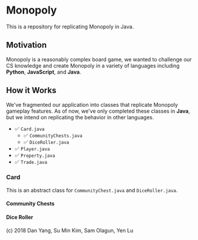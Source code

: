 # Monopoly

This is a repository for replicating Monopoly in Java.

## Motivation

Monopoly is a reasonably complex board game, we wanted to challenge our CS knowledge and create Monopoly in a variety of languages including **Python**, **JavaScript**, and **Java**.

## How it Works

We've fragmented our application into classes that replicate Monopoly gameplay features. As of now, we've only completed these classes in **Java**, but we intend on replicating the behavior in other languages.

- ✅ `Card.java`
  - ✅ `CommunityChests.java`
  - ✅ `DiceRoller.java`
- ✅ `Player.java`
- ✅ `Property.java`
- ✅ `Trade.java`

### Card
This is an abstract class for `CommunityChest.java` and `DiceRoller.java`.

#### Community Chests
  
#### Dice Roller

(c) 2018 Dan Yang, Su Min Kim, Sam Olagun, Yen Lu
